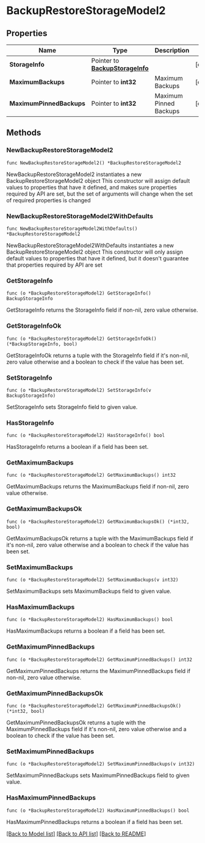 # BackupRestoreStorageModel2

## Properties

Name | Type | Description | Notes
------------ | ------------- | ------------- | -------------
**StorageInfo** | Pointer to [**BackupStorageInfo**](BackupStorageInfo.md) |  | [optional] 
**MaximumBackups** | Pointer to **int32** | Maximum Backups | [optional] 
**MaximumPinnedBackups** | Pointer to **int32** | Maximum Pinned Backups  | [optional] 

## Methods

### NewBackupRestoreStorageModel2

`func NewBackupRestoreStorageModel2() *BackupRestoreStorageModel2`

NewBackupRestoreStorageModel2 instantiates a new BackupRestoreStorageModel2 object
This constructor will assign default values to properties that have it defined,
and makes sure properties required by API are set, but the set of arguments
will change when the set of required properties is changed

### NewBackupRestoreStorageModel2WithDefaults

`func NewBackupRestoreStorageModel2WithDefaults() *BackupRestoreStorageModel2`

NewBackupRestoreStorageModel2WithDefaults instantiates a new BackupRestoreStorageModel2 object
This constructor will only assign default values to properties that have it defined,
but it doesn't guarantee that properties required by API are set

### GetStorageInfo

`func (o *BackupRestoreStorageModel2) GetStorageInfo() BackupStorageInfo`

GetStorageInfo returns the StorageInfo field if non-nil, zero value otherwise.

### GetStorageInfoOk

`func (o *BackupRestoreStorageModel2) GetStorageInfoOk() (*BackupStorageInfo, bool)`

GetStorageInfoOk returns a tuple with the StorageInfo field if it's non-nil, zero value otherwise
and a boolean to check if the value has been set.

### SetStorageInfo

`func (o *BackupRestoreStorageModel2) SetStorageInfo(v BackupStorageInfo)`

SetStorageInfo sets StorageInfo field to given value.

### HasStorageInfo

`func (o *BackupRestoreStorageModel2) HasStorageInfo() bool`

HasStorageInfo returns a boolean if a field has been set.

### GetMaximumBackups

`func (o *BackupRestoreStorageModel2) GetMaximumBackups() int32`

GetMaximumBackups returns the MaximumBackups field if non-nil, zero value otherwise.

### GetMaximumBackupsOk

`func (o *BackupRestoreStorageModel2) GetMaximumBackupsOk() (*int32, bool)`

GetMaximumBackupsOk returns a tuple with the MaximumBackups field if it's non-nil, zero value otherwise
and a boolean to check if the value has been set.

### SetMaximumBackups

`func (o *BackupRestoreStorageModel2) SetMaximumBackups(v int32)`

SetMaximumBackups sets MaximumBackups field to given value.

### HasMaximumBackups

`func (o *BackupRestoreStorageModel2) HasMaximumBackups() bool`

HasMaximumBackups returns a boolean if a field has been set.

### GetMaximumPinnedBackups

`func (o *BackupRestoreStorageModel2) GetMaximumPinnedBackups() int32`

GetMaximumPinnedBackups returns the MaximumPinnedBackups field if non-nil, zero value otherwise.

### GetMaximumPinnedBackupsOk

`func (o *BackupRestoreStorageModel2) GetMaximumPinnedBackupsOk() (*int32, bool)`

GetMaximumPinnedBackupsOk returns a tuple with the MaximumPinnedBackups field if it's non-nil, zero value otherwise
and a boolean to check if the value has been set.

### SetMaximumPinnedBackups

`func (o *BackupRestoreStorageModel2) SetMaximumPinnedBackups(v int32)`

SetMaximumPinnedBackups sets MaximumPinnedBackups field to given value.

### HasMaximumPinnedBackups

`func (o *BackupRestoreStorageModel2) HasMaximumPinnedBackups() bool`

HasMaximumPinnedBackups returns a boolean if a field has been set.


[[Back to Model list]](../README.md#documentation-for-models) [[Back to API list]](../README.md#documentation-for-api-endpoints) [[Back to README]](../README.md)


